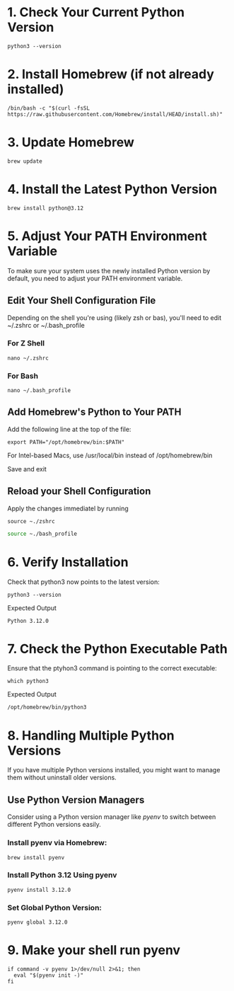 # 1. Check Your Current Python Version
```
python3 --version
```

# 2. Install Homebrew (if not already installed)

```
/bin/bash -c "$(curl -fsSL https://raw.githubusercontent.com/Homebrew/install/HEAD/install.sh)"
```
# 3. Update Homebrew

```
brew update
```

# 4. Install the Latest Python Version

```
brew install python@3.12
```
# 5. Adjust Your PATH Environment Variable
To make sure your system uses the newly installed Python version by default, you need to adjust your PATH environment variable. 

## Edit Your Shell Configuration File
Depending on the shell you're using (likely zsh or bas), you'll need to edit ~/.zshrc or ~/.bash_profile

### For Z Shell

```zshell
nano ~/.zshrc
```

### For Bash
```
nano ~/.bash_profile
```

## Add Homebrew's Python to Your PATH
Add the following line at the top of the file:

```zshell
export PATH="/opt/homebrew/bin:$PATH"
```

For Intel-based Macs, use /usr/local/bin instead of /opt/homebrew/bin

Save and exit

## Reload your Shell Configuration
Apply the changes immediatel by running

```zshell
source ~./zshrc
```

```bash
source ~./bash_profile
```

# 6. Verify Installation
Check that python3 now points to the latest version:

```
python3 --version
```

Expected Output

```
Python 3.12.0
```

# 7. Check the Python Executable Path
Ensure that the ptyhon3 command is pointing to the correct executable:

```
which python3
```

Expected Output
```
/opt/homebrew/bin/python3
```

# 8. Handling Multiple Python Versions

If you have multiple Python versions installed, you might want to manage them without uninstall older versions.

## Use Python Version Managers
Consider using a Python version manager like *pyenv* to switch between different Python versions easily.

### Install pyenv via Homebrew:

```
brew install pyenv
```
### Install Python 3.12 Using pyenv

```
pyenv install 3.12.0
```

### Set Global Python Version:

```
pyenv global 3.12.0
```
# 9. Make your shell run pyenv

```
if command -v pyenv 1>/dev/null 2>&1; then
  eval "$(pyenv init -)"
fi
```
